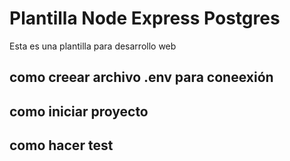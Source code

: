 # Plantilla Node Express Postgres

Esta es una plantilla para desarrollo web

## como creear archivo .env para  coneexión

## como iniciar proyecto

## como hacer test

